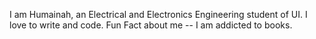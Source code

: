I am Humainah, an Electrical and Electronics Engineering student of UI. I love to write and code.
Fun Fact about me --  I am addicted to books.
